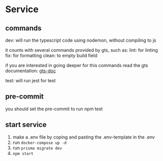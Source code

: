 # Service


## commands

dev: will run the typescript code using nodemon, without compiling to js

it counts with several commands provided by gts, such as:
lint: for linting
fix: for formatting
clean: to empty build field

if you are interested in going deeper for this commands read the gts documentation:
[gts-doc](https://github.com/google/gts)

test: will run jest for test

## pre-commit
you should set the pre-commit to run npm test

## start service
1. make a .env file by coping and pasting the .env-template in the .env
2. run `docker-compose up -d`
3. run `prisma migrate dev`
4. `npm start`
